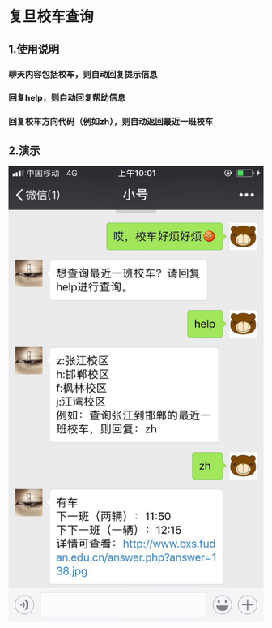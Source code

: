 # 复旦校车查询

## 1.使用说明
### 聊天内容包括校车，则自动回复提示信息
### 回复help，则自动回复帮助信息
### 回复校车方向代码（例如zh），则自动返回最近一班校车

## 2.演示
![演示](https://github.com/gongel/SchoolBus/blob/master/%E6%BC%94%E7%A4%BA.jpg)

